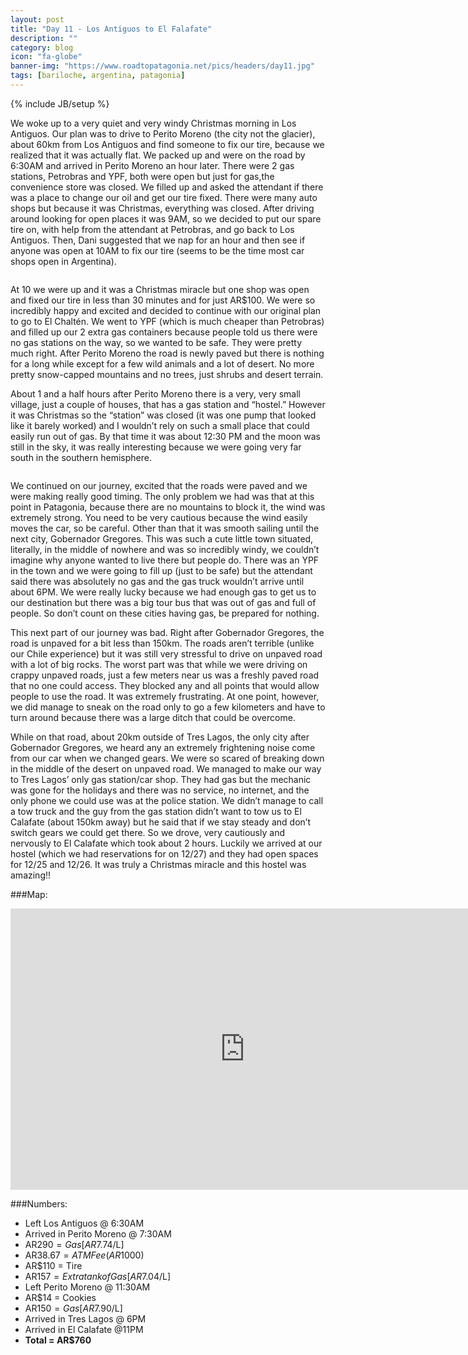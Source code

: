```yaml
---
layout: post
title: "Day 11 - Los Antiguos to El Falafate"
description: ""
category: blog
icon: "fa-globe"
banner-img: "https://www.roadtopatagonia.net/pics/headers/day11.jpg"
tags: [bariloche, argentina, patagonia]
---
```

{% include JB/setup %}



We woke up to a very quiet and very windy Christmas morning in Los Antiguos. Our plan was to drive to Perito Moreno (the city not the glacier), about 60km from Los Antiguos and find someone to fix our tire, because we realized that it was actually flat. We packed up and were on the road by 6:30AM and arrived in Perito Moreno an hour later. There were 2 gas stations, Petrobras and YPF, both were open but just for gas,the convenience store was closed. We filled up and asked the attendant if there was a place to change our oil and get our tire fixed. There were many auto shops but because it was Christmas, everything was closed. After driving around looking for open places it was 9AM, so we decided to put our spare tire on, with help from the attendant at Petrobras, and go back to Los Antiguos. Then, Dani suggested that we nap for an hour and then see if anyone was open at 10AM to fix our tire (seems to be the time most car shops open in Argentina).

<figure>
	<a class="fancybox" href="{{ site.pics.days }}/day11/pic01_o.jpg"><img src="{{ site.pics.days }}/day11/pic01.jpg" alt=""></a>
</figure>

At 10 we were up and it was a Christmas miracle but one shop was open and fixed our tire in less than 30 minutes and for just AR$100. We were so incredibly happy and excited and decided to continue with our original plan to go to El Chaltén. We went to YPF (which is much cheaper than Petrobras) and filled up our 2 extra gas containers because people told us there were no gas stations on the way, so we wanted to be safe. They were pretty much right. After Perito Moreno the road is newly paved but there is nothing for a long while except for a few wild animals and a lot of desert. No more pretty snow-capped mountains and no trees, just shrubs and desert terrain.

About 1 and a half hours after Perito Moreno there is a very, very small village, just a couple of houses, that has a gas station and “hostel.” However it was Christmas so the “station” was closed (it was one pump that looked like it barely worked) and I wouldn’t rely on such a small place that could easily run out of gas. By that time it was about 12:30 PM and the moon was still in the sky, it was really interesting because we were going very far south in the southern hemisphere. 

<figure>
	<a class="fancybox" href="{{ site.pics.days }}/day11/pic02_o.jpg"><img src="{{ site.pics.days }}/day11/pic02.jpg" alt=""></a>
</figure>

We continued on our journey, excited that the roads were paved and we were making really good timing. The only problem we had was that at this point in Patagonia, because there are no mountains to block it, the wind was extremely strong. You need to be very cautious  because the wind easily moves the car, so be careful. Other than that it was smooth sailing until the next city, Gobernador Gregores. This was such a cute little town situated, literally, in the middle of nowhere and was so incredibly windy, we couldn’t imagine why anyone wanted to live there but people do. There was an YPF in the town and we were going to fill up (just to be safe) but the attendant said there was absolutely no gas and the gas truck wouldn’t arrive until about 6PM. We were really lucky because we had enough gas to get us to our destination but there was a big tour bus that was out of gas and full of people. So don’t count on these cities having gas, be prepared for nothing. 

This next part of our journey was bad. Right after Gobernador Gregores, the road is unpaved for a bit less than 150km. The roads aren’t terrible (unlike our Chile experience) but it was still very stressful to drive on unpaved road with a lot of big rocks. The worst part was that while we were driving on crappy unpaved roads, just a few meters near us was a freshly paved road that no one could access. They blocked any and all points that would allow people to use the road. It was extremely frustrating. At one point, however, we did manage to sneak on the road only to go a few kilometers and have to turn around because there was a large ditch that could be overcome. 

While on that road, about 20km outside of Tres Lagos, the only city after Gobernador Gregores, we heard any an extremely frightening noise come from our car when we changed gears. We were so scared of breaking down in the middle of the desert on unpaved road. We managed to make our way to Tres Lagos’ only gas station/car shop. They had gas but the mechanic was gone for the holidays and there was no service, no internet, and the only phone we could use was at the police station. We didn’t manage to call a tow truck and the guy from the gas station didn’t want to tow us to El Calafate (about 150km away) but he said that if we stay steady and don’t switch gears we could get there. So we drove, very cautiously and nervously to El Calafate which took about 2 hours. Luckily we arrived at our hostel (which we had reservations for on 12/27) and they had open spaces for 12/25 and 12/26. It was truly a Christmas miracle and this hostel was amazing!!

###Map:

<iframe src="https://www.google.com/maps/embed?pb=!1m29!1m12!1m3!1d2711361.6498070327!2d-73.59682198138837!3d-48.421712969064004!2m3!1f0!2f0!3f0!3m2!1i1024!2i768!4f13.1!4m14!1i0!3e6!4m5!1s0xbded2a2cbf19e9d5%3A0x4c580a651303b204!2sLos+Antiguos%2C+Santa+Cruz+Province%2C+Argentina!3m2!1d-46.5486283!2d-71.6319773!4m5!1s0xbdbb0cc0138f62cb%3A0x30d4035d88e4dc69!2sEl+Calafate%2C+Santa+Cruz+Province%2C+Argentina!3m2!1d-50.3402138!2d-72.27050779999999!5e0!3m2!1spt-BR!2s!4v1395024900774" width="750" height="450" frameborder="0" style="border:0">>&nbsp;</iframe>

###Numbers:

* Left Los Antiguos @ 6:30AM
* Arrived in Perito Moreno @ 7:30AM
* AR$290 = Gas [AR$7.74/L]
* AR$38.67 = ATM Fee (AR$1000)
* AR$110 = Tire
* AR$157 = Extra tank of Gas [AR$7.04/L]
* Left Perito Moreno @ 11:30AM
* AR$14 = Cookies
* AR$150 = Gas [AR$7.90/L]
* Arrived in Tres Lagos @ 6PM
* Arrived in El Calafate @11PM
* **Total = AR$760**